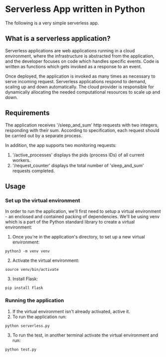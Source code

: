 # Serverless App written in Python
The following is a very simple serverless app.

## What is a serverless application?
Serverless applications are web applications running in a cloud environment, where the infrastructure is abstracted from the application,
and the developer focuses on code which handles specific events. Code is written as functions which gets invoked as a response to an event.

Once deployed, the application is invoked as many times as necessary to serve incoming request. 
Serverless applications respond to demand, scaling up and down automatically. The cloud provider is responsible for dynamically allocating
the needed computational resources to scale up and down.

## Requirements
The application receives '/sleep_and_sum' http requests with two integers, responding with their sum.
According to specification, each request should be carried out by a separate process. 

In addition, the app supports two monitoring requests: 
1. '/active_processes' displays the pids (process IDs) of all current workers.
2. '/request_counter' displays the total number of 'sleep_and_sum' requests completed.

## Usage
### Set up the virtual environment
In order to run the application, we'll first need to setup a virtual environment - an enclosed and contained packing of dependencies.
We'll be using venv which is a part of the Python standard library to create a virtual environment:

1. Once you're in the application's directory, to set up a new virtual environment:
```SHELL
python3 -m venv venv
```

2. Activate the virtual environment:
```SHELL
source venv/bin/activate
```

3. Install Flask:
```SHELL
pip install Flask
```

### Running the application
1. If the virtual environment isn't already activated, active it.
2. To run the application run:

```SHELL
python serverless.py
```

3. To run the test, in another terminal activate the virtual environment and run:

```SHELL 
python test.py
```
